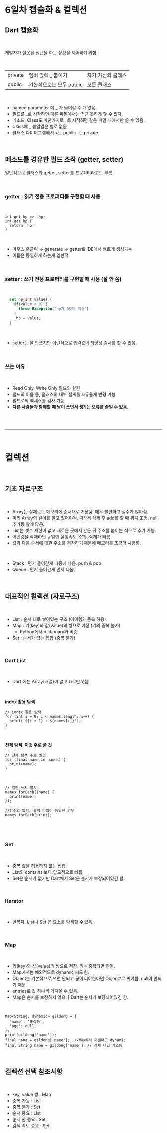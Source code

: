 # 6일차 캡슐화 & 컬렉션

## Dart 캡슐화

<br>

개발자가 잘못된 접근을 하는 상황을 제어하기 위함.

<br>

|     |     |     |
| --- | --- | --- |
| private | 멤버 앞에 \_ 붙이기 | 자기 자신의 클래스 |
| public | 기본적으로는 모두 public | 모든 클래스 |

<br>

- named parameter 에 \_ 가 들어갈 수 가 없음.
- 필드를 \_로 시작하면 다른 파일에서는 접근 못하게 할 수 있다.
- 메소드, Class도 마찬가지로 \_로 시작하면 같은 파일 내에서만 쓸 수 있음.
- Class에 \_ 붙일일은 별로 없음
- 클래스 다이어그램에서 +는 public -는 private

<br>

## 메소드를 경유한 필드 조작 (getter, setter)

일반적으로 클래스의 getter, setter를 프로퍼티라고도 부름.

<br>

### getter : 읽기 전용 프로퍼티를 구현할 때 사용

<br>

```
int get hp => _hp;
int get hp {
  return _hp;
}
```

<br>

- 마우스 우클릭 → generate → getter로 IDE에서 빠르게 생성가능
- 이름은 동일하게 하는게 일반적

<br>

### setter : 쓰기 전용 프로퍼티를 구현할 때 사용 (잘 안 씀)

<br>

```dart
  set hp(int value) {
    if(value < 0) {
      throw Exception('hp가 0보다 작음')
    }
    _hp = value;
  }
```

<br>

- setter는 잘 안쓰지만 이런식으로 입력값의 타당성 검사를 할 수 있음.

<br>

### 쓰는 이유

<br>

- Read Only, Write Only 필드의 실현
- 필드의 이름 등, 클래스의 내부 설계를 자유롭게 변경 가능
- 필드로의 액세스를 검사 가능
- **다른 사람들과 함께할 때 남이 쓰면서 생기는 오류를 줄일 수 있음.**

<br>

<br>

* * *

<br>

# 컬렉션

<br>

## 기초 자료구조

<br>

- Array는 실제로도 메모리에 순서대로 저장됨. 매우 불편하고 실수가 많아짐.
- 미리 Array의 길이를 알고 있어야됨. 따라서 삭제 후 add를 할 때 위치 조정, null 추가등 할게 많음.
- List는 갯수 제한이 없고 새로운 곳에서 만든 뒤 주소를 붙이는 식으로 추가 가능.
- 어떤것을 삭제하던 동일한 실행속도. 삽입, 삭제가 빠름.
- 값과 다음 순서에 대한 주소를 저장하기 때문에 메모리를 조금더 사용함.

<br>

- Stack : 먼저 들어간게 나중에 나옴. push & pop
- Queue : 먼저 들어간게 먼저 나옴.

<br>

## 대표적인 컬렉션 (자료구조)

<br>

- List : 순서 대로 쌓여있는 구조 (아이템의 중복 허용)
- Map : 키(key)와 값(value)의 쌍으로 저장 (키의 중복 불가)
    - Python에서 dictionary와 비슷
- Set : 순서가 없는 집합 (중복 불가)

<br>

### Dart List

<br>

- Dart 에는 Array(배열)이 없고 List만 있음

<br>

**index 활용 탐색**

```
// index 활용 탐색
for (int i = 0; i < names.length; i++) {
  print('${i + 1} : ${names[i]}');
}
```

<br>

**전체 탐색. 이것 주로 쓸 것**

```
// 전체 탐색 주로 쓸것
for (final name in names) {
  print(name);
}
```

<br>

```
// 일단 쓰지 말것
names.forEach((name) {
  print(name);
});

//함수의 입력, 출력 타입이 동일한 경우
names.forEach(print);
```

## <br>

### Set

<br>

- 중복 값을 허용하지 않는 집합
- List의 contains 보다 압도적으로 빠름
- Set은 순서가 없지만 Dart에서 Set은 순서가 보장되어있긴 함.

<br>

### Iterator

<br>

- 반복자. List나 Set 은 요소를 탐색할 수 있음.

<br>

### Map

<br>

- 키(key)와 값(value)의 쌍으로 저장. 키는 중복되면 안됨.
- Map에서는 예외적으로 dynamic 써도 됨.
- Object는 기본적으로 쓰면 안되고 굳이 써야한다면 Object?로 써야함. null이 안되기 때문.
- entries로 값 하나씩 가져올 수 있음.
- Map은 순서를 보장하지 않으나 Dart는 순서가 보장되어있긴 함.

<br>

```
Map<String, dynamic> gildong = {
  'name': '홍길동',
  'age': null,
};
print(gildong['name']);
final name = gildong['name'];  //Map에서 꺼낼때도 dynamic
final String name = gildong['name']; // 강제 타입 캐스팅
```

<br>

## 컬렉션 선택 참조사항

<br>

- key, value 쌍 : Map 
- 중복 가능 : List 
- 중복 불가 : Set 
- 순서 중요 : List 
- 순서 안 중요 : Set 
- 검색 속도 중요 : Set